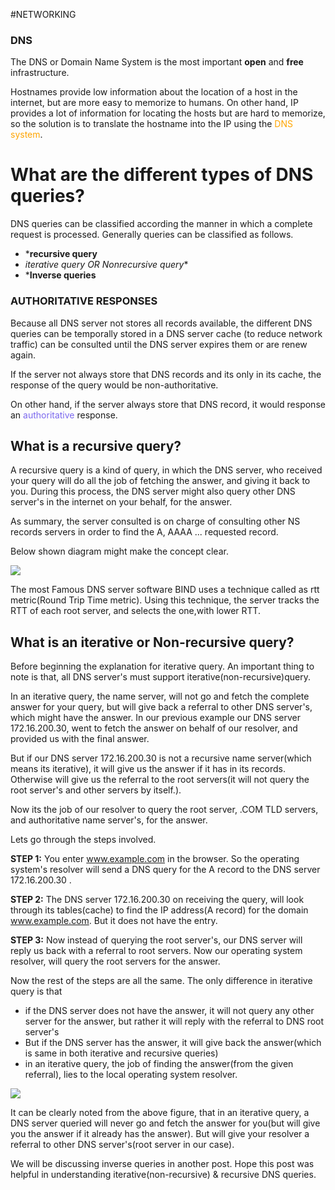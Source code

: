 #NETWORKING 


### DNS

The DNS or Domain Name System is the most important **open** and **free** infrastructure. 

Hostnames provide low information about the location of a host in the internet, but are more easy to memorize to humans. On other hand, IP provides a lot of information for locating the hosts but are hard to memorize, so the solution is to translate the hostname into the IP using the <span style="color:orange;">DNS system</span>. 
# What are the different types of DNS queries?

DNS queries can be classified according the manner in which a complete request is processed. Generally queries can be classified as follows.

* ***recursive query**
* *iterative query OR Nonrecursive query**
* ***Inverse queries**

### AUTHORITATIVE RESPONSES

Because all DNS server not stores all records available, the different DNS queries can be temporally stored in a DNS server cache (to reduce network traffic) can be consulted until the DNS server expires them or are renew again.

If the server not always store that DNS records and its only in its cache, the response of the query would be non-authoritative. 

On other hand, if the server always store that DNS record, it would response an <span style="color:MediumSlateBlue;">authoritative</span> response. 

## What is a recursive query?

A recursive query is a kind of query, in which the DNS server, who received your query will do all the job of fetching the answer, and giving it back to you. During this process, the DNS server might also query other DNS server's in the internet on your behalf, for the answer.

As summary, the server consulted is on charge of consulting other NS records servers in order to find the A, AAAA ... requested record. 

Below shown diagram might make the concept clear.

![](https://www.slashroot.in/sites/default/files/recursive%20dns%20query.png)



The most Famous DNS server software BIND uses a technique called as rtt metric(Round Trip Time metric). Using this technique, the server tracks the RTT of each root server, and selects the one,with lower RTT.

## What is an iterative or Non-recursive query?

Before beginning the explanation for iterative query. An important thing to note is that, all DNS server's must support iterative(non-recursive)query.

In an iterative query, the name server, will not go and fetch the complete answer for your query, but will give back a referral to other DNS server's, which might have the answer. In our previous example our DNS server 172.16.200.30, went to fetch the answer on behalf of our resolver, and provided us with the final answer.

But if our DNS server 172.16.200.30 is not a recursive name server(which means its iterative), it will give us the answer if it has in its records. Otherwise will give us the referral to the root servers(it will not query the root server's and other servers by itself.).

Now its the job of our resolver to query the root server, .COM TLD servers, and authoritative name server's, for the answer.

Lets go through the steps involved. 

**STEP 1:** You enter www.example.com in the browser. So the operating system's resolver will send a DNS query for the A record to the DNS server 172.16.200.30 .

**STEP 2:** The DNS server 172.16.200.30 on receiving the query, will look through its tables(cache) to find the IP address(A record) for the domain www.example.com. But it does not have the entry.

**STEP 3:** Now instead of querying the root server's, our DNS server will reply us back with a referral to root servers. Now our operating system resolver, will query the root servers for the answer.

Now the rest of the steps are all the same. The only difference in iterative query is that 

- if the DNS server does not have the answer, it will not query any other server for the answer, but rather it will reply with the referral to DNS root server's
- But if the DNS server has the answer, it will give back the answer(which is same in both iterative and recursive queries)
- in an iterative query, the job of finding the answer(from the given referral), lies to the local operating system resolver.

![](https://www.slashroot.in/sites/default/files/iterative%20dns%20query.png)

It can be clearly noted from the above figure, that in an iterative query, a DNS server queried will never go and fetch the answer for you(but will give you the answer if it already has the answer). But will give your resolver a referral to other DNS server's(root server in our case).

We will be discussing inverse queries in another post. Hope this post was helpful in understanding iterative(non-recursive) & recursive DNS queries.